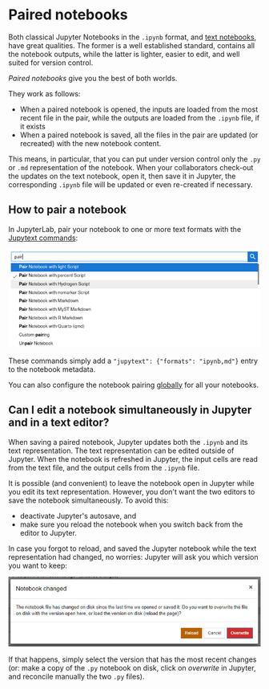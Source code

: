 # Paired notebooks

Both classical Jupyter Notebooks in the `.ipynb` format, and [text notebooks](text-notebooks.md), have great qualities. The former is a well established standard, contains all the notebook outputs, while the latter is lighter, easier to edit, and well suited for version control.

_Paired notebooks_ give you the best of both worlds.

They work as follows:
- When a paired notebook is opened, the inputs are loaded from the most recent file in the pair, while the outputs are loaded from the `.ipynb` file, if it exists
- When a paired notebook is saved, all the files in the pair are updated (or recreated) with the new notebook content.

This means, in particular, that you can put under version control only the `.py` or `.md` representation of the notebook. When your collaborators
check-out the updates on the text notebook, open it, then save it in Jupyter, the corresponding `.ipynb` file will be updated or even re-created if necessary.

## How to pair a notebook

In JupyterLab, pair your notebook to one or more text formats with the [Jupytext commands](install.md#jupytext-commands-in-jupyterlab):

![](images/pair_commands.png)

These commands simply add a `"jupytext": {"formats": "ipynb,md"}` entry to the notebook metadata.

You can also configure the notebook pairing [globally](config.md) for all your notebooks.

## Can I edit a notebook simultaneously in Jupyter and in a text editor?

When saving a paired notebook, Jupyter updates both the `.ipynb` and its text representation. The text representation can be edited outside of Jupyter. When the notebook is refreshed in Jupyter, the input cells are read from the text file, and the output cells from the `.ipynb` file.

It is possible (and convenient) to leave the notebook open in Jupyter while you edit its text representation. However, you don't want the two editors to save the notebook simultaneously. To avoid this:
- deactivate Jupyter's autosave, and
- make sure you reload the notebook when you switch back from the editor to Jupyter.

In case you forgot to reload, and saved the Jupyter notebook while the text representation had changed, no worries: Jupyter will ask you which version you want to keep:

![](https://github.com/mwouts/jupytext-screenshots/raw/master/JupytextDocumentation/NotebookChanged.png)

If that happens, simply select the version that has the most recent changes (or: make a copy of the `.py` notebook on disk, click on _overwrite_ in Jupyter, and reconcile manually the two `.py` files).
